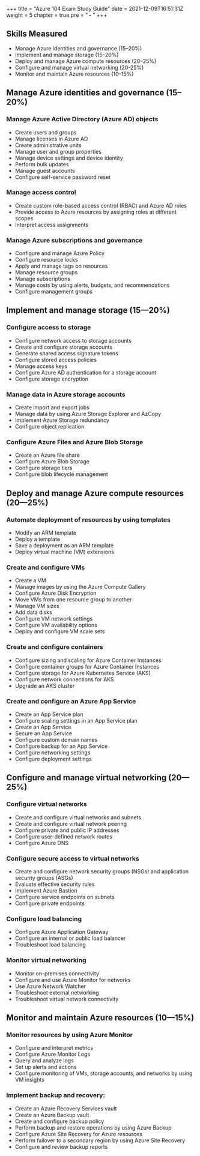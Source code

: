 +++
title = "Azure 104 Exam Study Guide"
date = 2021-12-09T16:51:31Z
weight = 5
chapter = true
pre = "<b> - </b>"
+++

## Skills Measured
- Manage Azure identities and governance (15–20%)
- Implement and manage storage (15–20%)
- Deploy and manage Azure compute resources (20–25%)
- Configure and manage virtual networking (20-25%)
- Monitor and maintain Azure resources (10–15%)

## Manage Azure identities and governance (15–20%)
### Manage Azure Active Directory (Azure AD) objects
- Create users and groups
- Manage licenses in Azure AD
- Create administrative units
- Manage user and group properties
- Manage device settings and device identity
- Perform bulk updates
- Manage guest accounts
- Configure self-service password reset

### Manage access control
- Create custom role-based access control (RBAC) and Azure AD roles
- Provide access to Azure resources by assigning roles at different scopes
- Interpret access assignments

### Manage Azure subscriptions and governance
- Configure and manage Azure Policy
- Configure resource locks
- Apply and manage tags on resources
- Manage resource groups
- Manage subscriptions
- Manage costs by using alerts, budgets, and recommendations
- Configure management groups

## Implement and manage storage (15—20%)
### Configure access to storage
- Configure network access to storage accounts
- Create and configure storage accounts
- Generate shared access signature tokens
- Configure stored access policies
- Manage access keys
- Configure Azure AD authentication for a storage account
- Configure storage encryption

### Manage data in Azure storage accounts
- Create import and export jobs
- Manage data by using Azure Storage Explorer and AzCopy
- Implement Azure Storage redundancy
- Configure object replication

### Configure Azure Files and Azure Blob Storage
- Create an Azure file share
- Configure Azure Blob Storage
- Configure storage tiers
- Configure blob lifecycle management

## Deploy and manage Azure compute resources (20—25%)
### Automate deployment of resources by using templates
- Modify an ARM template
- Deploy a template
- Save a deployment as an ARM template
- Deploy virtual machine (VM) extensions

### Create and configure VMs
- Create a VM
- Manage images by using the Azure Compute Gallery
- Configure Azure Disk Encryption
- Move VMs from one resource group to another
- Manage VM sizes
- Add data disks
- Configure VM network settings
- Configure VM availability options
- Deploy and configure VM scale sets

### Create and configure containers
- Configure sizing and scaling for Azure Container Instances
- Configure container groups for Azure Container Instances
- Configure storage for Azure Kubernetes Service (AKS)
- Configure network connections for AKS
- Upgrade an AKS cluster

### Create and configure an Azure App Service
- Create an App Service plan
- Configure scaling settings in an App Service plan
- Create an App Service
- Secure an App Service
- Configure custom domain names
- Configure backup for an App Service
- Configure networking settings
- Configure deployment settings

## Configure and manage virtual networking (20—25%)
### Configure virtual networks
- Create and configure virtual networks and subnets
- Create and configure virtual network peering
- Configure private and public IP addresses
- Configure user-defined network routes
- Configure Azure DNS

### Configure secure access to virtual networks
- Create and configure network security groups (NSGs) and application security groups (ASGs)
- Evaluate effective security rules
- Implement Azure Bastion
- Configure service endpoints on subnets
- Configure private endpoints

### Configure load balancing
- Configure Azure Application Gateway
- Configure an internal or public load balancer
- Troubleshoot load balancing

### Monitor virtual networking
- Monitor on-premises connectivity
- Configure and use Azure Monitor for networks
- Use Azure Network Watcher
- Troubleshoot external networking
- Troubleshoot virtual network connectivity

## Monitor and maintain Azure resources (10—15%)
### Monitor resources by using Azure Monitor
- Configure and interpret metrics
- Configure Azure Monitor Logs
- Query and analyze logs
- Set up alerts and actions
- Configure monitoring of VMs, storage accounts, and networks by using VM insights

### Implement backup and recovery:
- Create an Azure Recovery Services vault
- Create an Azure Backup vault
- Create and configure backup policy
- Perform backup and restore operations by using Azure Backup
- Configure Azure Site Recovery for Azure resources
- Perform failover to a secondary region by using Azure Site Recovery
- Configure and review backup reports

